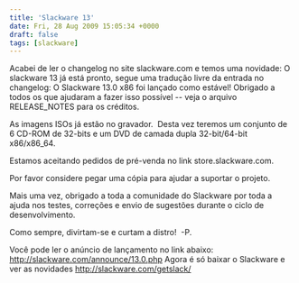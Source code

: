 ```yaml
---
title: 'Slackware 13'
date: Fri, 28 Aug 2009 15:05:34 +0000
draft: false
tags: [slackware]
---
```

Acabei de ler o changelog no site slackware.com e temos uma novidade: O slackware 13 já está pronto, segue uma tradução livre da entrada no changelog: O Slackware 13.0 x86 foi lançado como estável! Obrigado a todos os que ajudaram a fazer isso possível -- veja o arquivo RELEASE\_NOTES para os créditos.

As imagens ISOs já estão no gravador.  Desta vez teremos um conjunto de 6 CD-ROM de 32-bits e um DVD de camada dupla 32-bit/64-bit x86/x86\_64.

Estamos aceitando pedidos de pré-venda no link store.slackware.com.

Por favor considere pegar uma cópia para ajudar a suportar o projeto.

Mais uma vez, obrigado a toda a comunidade do Slackware por toda a ajuda nos testes, correções e envio de sugestões durante o ciclo de desenvolvimento.

Como sempre, divirtam-se e curtam a distro!  -P.

Você pode ler o anúncio de lançamento no link abaixo: http://slackware.com/announce/13.0.php Agora é só baixar o Slackware e ver as novidades http://slackware.com/getslack/